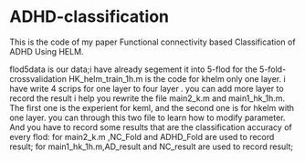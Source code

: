 # ADHD-classification
This is the code of my paper Functional connectivity based Classification of ADHD Using HELM.

flod5data is our data;i have already segement it into 5-flod for the 5-fold-crossvalidation
HK_helm_train_1h.m is the code for khelm only one layer. i have write 4 scrips for one layer to four layer .
you can add more layer to record the result
i help you rewrite the file main2_k.m and main1_hk_1h.m. The first one is the experient for keml, and the
 second one is for hkelm with one layer.
you can through this two file to learn how to modify parameter.
And you have to record some results that are the classification accuracy of every flod:
for main2_k.m ,NC_Fold and ADHD_Fold are used to record result;
for main1_hk_1h.m,AD_result and NC_result are used to record result;
